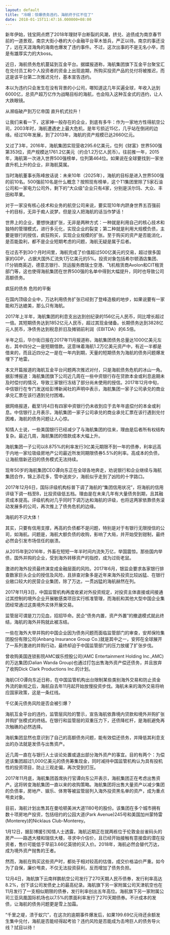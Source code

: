 ```yaml
---
layout: default
title: "冷眼：惊爆债务违约，海航终于扛不住了"
date: 2018-01-15T11:47:16.000000+08:00
---
```


新年伊始，钱宝网点燃了2018年理财平台断裂的风潮，挤兑、追债成为南京春节前的一道景观，南京大街小巷的大小金融平台草木皆兵，严正以待。南京的事还没了，远在天涯海角的海南也爆发了违约事件。不过，这次出事的不是无名小卒，而是有雄厚实力的大boss。

近日，海航债务危机蔓延到互金平台。据媒报道称，海航集团旗下互金平台聚宝汇在兑付员工和个人投资者的资金上出现逾期，所购买投资产品的兑付将被推迟，而这是该平台第二次推迟兑付，基本宣告违约。

本以为违约只会发生在没有背景的小公司，哪知道这几年买遍全球，年收入达到6000亿，总资产超万亿作为战略目标的海航，也会陷入这种互金式的违约，让人大跌眼镜。

从濒临破产到万亿帝国  直升机式拉升！

让我们来看一下，这家神一般存在的企业，到底有多牛：作为一家地方性得航空公司，2003年时，海航遭遇史上最大危机，是年亏损近15亿，几乎站在倒闭的边缘。经过10年发展，到了2013年，海航的资产规模已达2660亿元。

又过了3年，2016年，海航集团实现营收295.6亿美元，位列《财富》世界500强第353位，资产规模达1761.2亿美元（约合1.2万亿人民币）。往前推一年，2015年，海航第一次进入世界500强榜单，位列第464位。如果说在全球要找到一家坐直升机上升的企业，非海航莫属。

当时海航董事长陈峰放话说：未来10年（2025年），海航的目标是进入世界500强的前10名。500强前10名是什么概念？按照现有榜单，这个T1集团里除了5家石油公司和一家电力公司外，剩下的“大众级”企业只有4家，分别是沃尔玛、大众、丰田和苹果。

对于一家没有核心技术和业务的航空公司来说，要实现10年内跻身世界五百强前十的目标，无异于痴人说梦。但是没人把海航的话当作梦话！

世界上的企业，要想快速扩张，无非是两种方式：一种就是利用自己的核心技术和独特的管理模式，进行多元化，实现企业的裂变；第二种就是利用大规模负债，主要是银行的授信，疯狂购买，实现企业规模的扩张。至于购买的资产是否能消化，是否能盈利，都不是企业短期考虑的问题，海航无疑是属于后者。

在过去不到30个月时间里，海航完成了价值超过500亿美元的交易，超过很多国家的GDP，占据大国外汇流失1万亿美元的5%。投资对象包括希尔顿酒店集团、IT分销商英迈，德意志银行、货运服务商瑞士空港、飞机租赁商Avolon和CIT租赁部门等，这也使得海航集团在世界500强的名单中得到大幅提升，同时也导致公司高额债务。

疯狂的债务 危险的平衡

在国内顶级企业中，万达利用债务扩张已经到了登峰造极的地步，如果说要有一家能和万达媲美，那么只有海航。

2017年上半年，海航集团的利息支出达到创纪录的156亿元人民币，同比增长超过一倍。其短期债务达到1852亿元人民币，超过其现金储备。长期债务达到3828亿元人民币，净债务达到税息折旧及摊销前利润（EBITDA）的6.5倍。

半年之后，华尔街日报在2017年11月报道称，海航集团债务总量达1000亿美元左右，其中四分之一是短期借款。这意味着海航1.2万亿美元资产中，有近一半都是借来的，而且近四分之一是在一年内到期，天量的短期债务为海航的债务问题爆发埋下了地雷。

本文开篇报道的海航互金平台问题两次推迟对付，只是海航债务危机的冰山一角。据彭博报道：海航集团旗下公司近几周在一些中资银行存在贷款本金或利息逾期未及时偿付的情况，导致三家银行冻结了部分尚未使用的授信。2017年12月中旬，中信银行在专门发送给彭博新闻社的声明中表示，海航集团一家子公司承兑的商业承兑汇票在该行遇到兑付困难。

据网络报道，截至1月4日有四家中资银行仍未收到应于去年年底偿付的本金或利息。中信银行上月表示，海航集团一家子公司承兑的商业承兑汇票在该行遇到兑付困难，海航的债务问题让人心惊。

知情人士说，一些美国银行已经减少了与海航集团的往来，理由是后者所有权结构复杂。最近几周，海航集团的借款成本大幅上升。

海航集团一子公司以8.875%的利率发行3亿美元期限不到一年的债券，利率远高于内地一家垃圾级房地产公司最近所发同期限债券5.5%的利率。高成本的负债，让海航借新还旧的债务模式无法持续。

现年50岁的海航集团CEO谭向东正在全球各地奔走，劝说银行和企业继续与海航集团合作，锦上添花多，雪中送炭少，海航似乎走到了凶险的十字路口。

2017年12月6日，国际评级机构标普下调了海航的“集团信用状况”，将海航的信用评级下调一档至B，比投资级低五档。理由是在未来几年有大量债务到期，且其融资成本提高。评级机构对几乎同时下调万达和海航的评级，也将这两家依靠债务滚动发展多的公司，再次推上了债务危机的边缘。

海航的不识大体！

其实，只要有信用支撑，再高的负债都不是问题，特别是对于有银行无限授信的公司，如海航。问题是，海航大额负债的收购，影响了大局，并开始受到钳制，最终必然会引发市场信任的崩溃。

从2015年到2016年，外畜在短短一年半时间内流失万亿，举国震惊。那些国内举债，国外并购的企业，受到海外转移资产的指控，成为过街老鼠。

激进的海外投资最终演变成金融层面的风险。2017年6月，银监会要求各家银行排查数家巨头企业的授信及风险，且排查对象多是近年来海外投资比较凶猛、在银行业敞口较大的民营企业集团，除了万达，一贯凶猛的海航赫然在列。

2017年11月3日，中国监管机构再度收紧对外投资规定，对投资主体直接或间接通过其控制的境外企业开展敏感类项目实行核准管理，而海航和其他大型中国企业集团经常通过这类境外实体开展交易。

监管层可谓是刀刀见血，招招毕命。民企“债务内置，资产外置”的撤退模式就此终结，海航的海外并购就此被冻结。

一些在海外大举并购的中国企业因为债务问题而面临监管部门的审查，安邦保险集团股份有限公司(Anbang Insurance Group Co.)就是其中之一，安邦在全球展开了一系列激进的并购行动，最终却迫于中国监管部门的压力放缓了扩张步伐。

曾收购美国连锁影院AMC娱乐控股公司(AMC Entertainment Holding Inc.,AMC)的万达集团(Dalian Wanda Group)也通过打包出售海外资产偿还债务，并且放弃了收购Dick Clark Productions Inc.的计划。

海航CEO谭向东近日称，在中国监管机构出台限制某些类别海外交易和防止资金外流的新规之后，海航自去年11月起开始放慢投资步伐。海航未来的海外交易将响应国家政策，这是一条红线。 

千亿美元债务风险是否会被引爆？

海航互金平台的违约，监管层风险的警示，宣告海航依靠境内贷款和境外并购扩张并购扩张模式的终结。在银行和监管层的双重压力下，还债降杠杆，是海航避免再次触礁的必然选择。

海航集团显然也意识到了自己的高额债务问题，能有效偿还债务，并降低其利息支出的办法就是发债与出售资产。

近几周一直在与银行人士谈论处置或退出部分海外资产的事宜。目的有两个：为偿还该集团超过1,000亿美元的债务筹集现金，同时减持中国监管机构认为具有投机性的投资项目，防止三观走偏，再次受到打压。

2017年11月底，海航集团首席执行官谭向东公开表示，海航集团正在考虑出售资产。这将转变海航集团一直以来的收购策略。海航集团将出售大量资产以减少集团的负债率，房地产、娱乐、体育等被监管层列入海外投资黑名单的资产，成为重点甩卖对象。

目前，海航计划出售其在曼哈顿美洲大道1180号的股份。该集团在多个城市拥有数十项房地产投资，包括纽约的公园大道(Park Avenue)245号和美国加州蒙特雷(Monterey)的Nicklaus Club-Monterey。

1月12日，据彭博援引知情人士透露，海航近期正在就两栋位于伦敦金丝雀码头的房产——路透大楼和瑞信大楼，寻求中介估价，且已经开始接触有意接盘的潜在投资者，售价可能低于早前3.66亿英镑的买入价。2018年，海航必然会替代万达，成为境外资产抛售的王者。

然而，海航在购买这些资产时，都处于相对较高的估值，成交价格溢价严重。如今为了自保，廉价甩卖，不仅无法投资获利，反而增加了债务负担。

12月4日，海航旗下云南祥鹏航空公司发行了270天期人民币债券，发行利率高达8.2%，创下该公司发债史上的最高纪录。海航旗下另一家附属公司天津航空也在11月发行了一支相似期限的债券，发行利率创出五年高位。海航旗下另一家附属公司三亚凤凰国际机场也以7.5%的票面利率发行了270天期债券。不计成本的发债，让海航的债务问题更是雪上加霜。

“千里之堤，溃于蚁穴”，在这次的逾期事件爆发后，如果199.69亿元待还余额发生集中兑付，海航是否能经得起考验？违约风险是否能成为击垮巨人的债务导火线？拭目以待！

